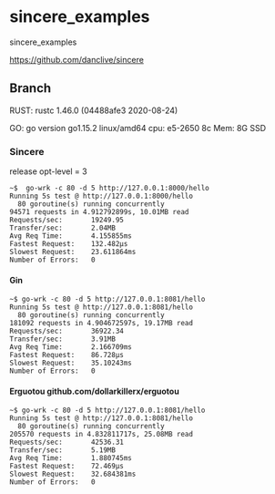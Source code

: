 # sincere_examples
sincere_examples

https://github.com/danclive/sincere

## Branch
RUST: rustc 1.46.0 (04488afe3 2020-08-24)

GO: go version go1.15.2 linux/amd64
cpu: e5-2650 8c
Mem: 8G
SSD
### Sincere
release opt-level = 3
``` 
~$  go-wrk -c 80 -d 5 http://127.0.0.1:8000/hello
Running 5s test @ http://127.0.0.1:8000/hello
  80 goroutine(s) running concurrently
94571 requests in 4.912792899s, 10.01MB read
Requests/sec:		19249.95
Transfer/sec:		2.04MB
Avg Req Time:		4.155855ms
Fastest Request:	132.482µs
Slowest Request:	23.611864ms
Number of Errors:	0
```
#### Gin
``` 
~$ go-wrk -c 80 -d 5 http://127.0.0.1:8081/hello
Running 5s test @ http://127.0.0.1:8081/hello
  80 goroutine(s) running concurrently
181092 requests in 4.904672597s, 19.17MB read
Requests/sec:		36922.34
Transfer/sec:		3.91MB
Avg Req Time:		2.166709ms
Fastest Request:	86.728µs
Slowest Request:	35.10243ms
Number of Errors:	0

```

#### Erguotou github.com/dollarkillerx/erguotou
``` 
~$ go-wrk -c 80 -d 5 http://127.0.0.1:8081/hello
Running 5s test @ http://127.0.0.1:8081/hello
  80 goroutine(s) running concurrently
205570 requests in 4.832811717s, 25.08MB read
Requests/sec:		42536.31
Transfer/sec:		5.19MB
Avg Req Time:		1.880745ms
Fastest Request:	72.469µs
Slowest Request:	32.684381ms
Number of Errors:	0
```
